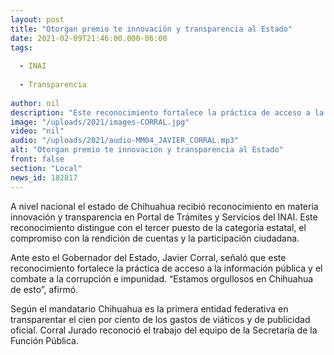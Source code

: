 ```yaml
---
layout: post
title: "Otorgan premio te innovación y transparencia al Estado"
date: 2021-02-09T21:46:00.000-06:00
tags:
  
  - INAI
  
  - Transparencia
  
author: nil
description: "Este reconocimiento fortalece la práctica de acceso a la información pública y el combate a la corrupción e impunidad."
image: "/uploads/2021/images-CORRAL.jpg"
video: "nil"
audio: "/uploads/2021/audio-MM04_JAVIER_CORRAL.mp3"
alt: "Otorgan premio te innovación y transparencia al Estado"
front: false
section: "Local"
news_id: 182817
---
```


A nivel nacional el estado de Chihuahua recibió reconocimiento en materia innovación y transparencia en Portal de Trámites y Servicios del INAI. Este reconocimiento distingue con el tercer puesto de la categoría estatal, el compromiso con la rendición de cuentas y la participación ciudadana.

Ante esto el Gobernador del Estado, Javier Corral, señaló que este reconocimiento fortalece la práctica de acceso a la información pública y el combate a la corrupción e impunidad. “Estamos orgullosos en Chihuahua de esto”, afirmó.

Según el mandatario Chihuahua es la primera entidad federativa en transparentar el cien por ciento de los gastos de viáticos y de publicidad oficial. Corral Jurado reconoció el trabajo del equipo de la Secretaría de la Función Pública.
